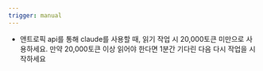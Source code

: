 ```yaml
---
trigger: manual
---
```


- 앤트로픽 api를 통해 claude를 사용할 때, 읽기 작업 시 20,000토큰 미만으로 사용하세요. 만약 20,000토큰 이상 읽어야 한다면 1분간 기다린 다음 다시 작업을 시작하세요